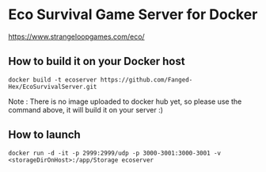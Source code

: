 # Eco Survival Game Server for Docker

https://www.strangeloopgames.com/eco/

## How to build it on your Docker host

```
docker build -t ecoserver https://github.com/Fanged-Hex/EcoSurvivalServer.git
```

Note : There is no image uploaded to docker hub yet, so please use the command above, it will build it on your server :)

## How to launch

```
docker run -d -it -p 2999:2999/udp -p 3000-3001:3000-3001 -v <storageDirOnHost>:/app/Storage ecoserver
```

